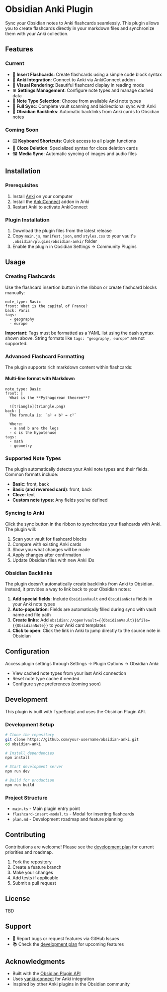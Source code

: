 # Obsidian Anki Plugin

Sync your Obsidian notes to Anki flashcards seamlessly. This plugin allows you to create flashcards directly in your markdown files and synchronize them with your Anki collection.

## Features

### Current
- 📝 **Insert Flashcards**: Create flashcards using a simple code block syntax
- 🔗 **Anki Integration**: Connect to Anki via AnkiConnect addon
- 🎨 **Visual Rendering**: Beautiful flashcard display in reading mode
- ⚙️ **Settings Management**: Configure note types and manage cached data
- 🎯 **Note Type Selection**: Choose from available Anki note types
- 🔄 **Full Sync**: Complete vault scanning and bidirectional sync with Anki
- 🔗 **Obsidian Backlinks**: Automatic backlinks from Anki cards to Obsidian notes

### Coming Soon
- ⌨️ **Keyboard Shortcuts**: Quick access to all plugin functions
- 🧠 **Cloze Deletion**: Specialized syntax for cloze deletion cards
- 🖼️ **Media Sync**: Automatic syncing of images and audio files

## Installation

### Prerequisites
1. Install [Anki](https://apps.ankiweb.net/) on your computer
2. Install the [AnkiConnect](https://ankiweb.net/shared/info/2055492159) addon in Anki
3. Restart Anki to activate AnkiConnect

### Plugin Installation
1. Download the plugin files from the latest release
2. Copy `main.js`, `manifest.json`, and `styles.css` to your vault's `.obsidian/plugins/obsidian-anki/` folder
3. Enable the plugin in Obsidian Settings → Community Plugins

## Usage

### Creating Flashcards

Use the flashcard insertion button in the ribbon or create flashcard blocks manually:

```flashcard
note_type: Basic
front: What is the capital of France?
back: Paris
tags:
  - geography
  - europe
```

**Important**: Tags must be formatted as a YAML list using the dash syntax shown above. String formats like `tags: "geography, europe"` are not supported.

### Advanced Flashcard Formatting

The plugin supports rich markdown content within flashcards:

#### Multi-line format with Markdown
```flashcard
note_type: Basic
front: |
  What is the **Pythagorean theorem**?
  
  ![triangle](triangle.png)
back: |
  The formula is: `a² + b² = c²`
  
  Where:
  - a and b are the legs
  - c is the hypotenuse
tags:
  - math
  - geometry
```

### Supported Note Types
The plugin automatically detects your Anki note types and their fields. Common formats include:
- **Basic**: front, back
- **Basic (and reversed card)**: front, back
- **Cloze**: text
- **Custom note types**: Any fields you've defined

### Syncing to Anki
Click the sync button in the ribbon to synchronize your flashcards with Anki. The plugin will:
1. Scan your vault for flashcard blocks
2. Compare with existing Anki cards
3. Show you what changes will be made
4. Apply changes after confirmation
5. Update Obsidian files with new Anki IDs

### Obsidian Backlinks

The plugin doesn't automatically create backlinks from Anki to Obsidian. Instead, it provides a way to link back to 
your Obsidian notes:
1. **Add special fields**: Include `ObsidianVault` and `ObsidianNote` fields in your Anki note types
2. **Auto-population**: Fields are automatically filled during sync with vault name and file path
3. **Create links**: Add `obsidian://open?vault={{ObsidianVault}}&file={{ObsidianNote}}` to your Anki card templates
4. **Click to open**: Click the link in Anki to jump directly to the source note in Obsidian

## Configuration

Access plugin settings through Settings → Plugin Options → Obsidian Anki:
- View cached note types from your last Anki connection
- Reset note type cache if needed
- Configure sync preferences (coming soon)

## Development

This plugin is built with TypeScript and uses the Obsidian Plugin API.

### Development Setup
```bash
# Clone the repository
git clone https://github.com/your-username/obsidian-anki.git
cd obsidian-anki

# Install dependencies
npm install

# Start development server
npm run dev

# Build for production
npm run build
```

### Project Structure
- `main.ts` - Main plugin entry point
- `flashcard-insert-modal.ts` - Modal for inserting flashcards
- `plan.md` - Development roadmap and feature planning

## Contributing

Contributions are welcome! Please see the [development plan](plan.md) for current priorities and roadmap.

1. Fork the repository
2. Create a feature branch
3. Make your changes
4. Add tests if applicable
5. Submit a pull request

## License

TBD

## Support

- 🐛 Report bugs or request features via GitHub Issues
- 📚 Check the [development plan](plan.md) for upcoming features

## Acknowledgments

- Built with the [Obsidian Plugin API](https://github.com/obsidianmd/obsidian-api)
- Uses [yanki-connect](https://www.npmjs.com/package/yanki-connect) for Anki integration
- Inspired by other Anki plugins in the Obsidian community
